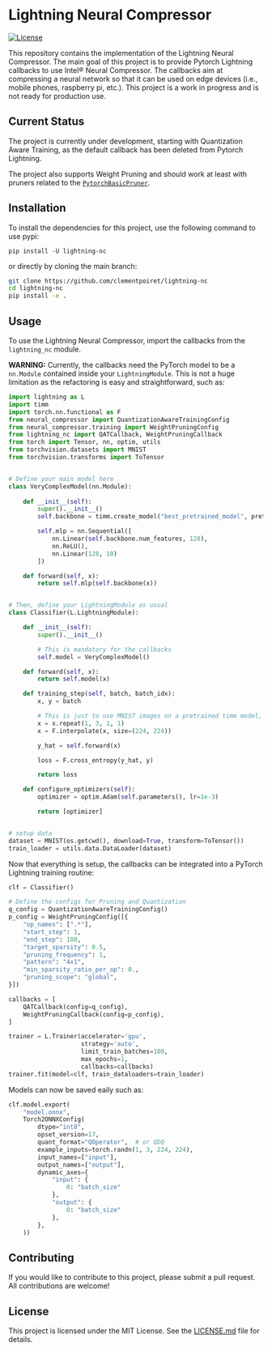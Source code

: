 # Lightning Neural Compressor

[![License](https://img.shields.io/badge/License-MIT-green.svg)](LICENSE.md)

This repository contains the implementation of the Lightning Neural Compressor. The main goal of this project is to provide Pytorch Lightning callbacks to use Intel® Neural Compressor. The callbacks aim at compressing a neural network so that it can be used on edge devices (i.e., mobile phones, raspberry pi, etc.). This project is a work in progress and is not ready for production use.

## Current Status

The project is currently under development, starting with Quantization Aware Training, as the default callback has been deleted from Pytorch Lightning.

The project also supports Weight Pruning and should work at least with pruners related to the [`PytorchBasicPruner`](https://github.com/intel/neural-compressor/blob/d81269d2b261d39967605e17a89b5688ebaedbd1/neural_compressor/compression/pruner/pruners/basic.py#L29).

## Installation

To install the dependencies for this project, use the following command to use pypi:

```
pip install -U lightning-nc
```

or directly by cloning the main branch:

```bash
git clone https://github.com/clementpoiret/lightning-nc
cd lightning-nc
pip install -e .
```

## Usage

To use the Lightning Neural Compressor, import the callbacks from the `lightning_nc` module.

**WARNING:** Currently, the callbacks need the PyTorch model to be a `nn.Module` contained inside your `LightningModule`.
This is not a huge limitation as the refactoring is easy and straightforward, such as:

```python
import lightning as L
import timm
import torch.nn.functional as F
from neural_compressor import QuantizationAwareTrainingConfig
from neural_compressor.training import WeightPruningConfig
from lightning_nc import QATCallback, WeightPruningCallback
from torch import Tensor, nn, optim, utils
from torchvision.datasets import MNIST
from torchvision.transforms import ToTensor


# Define your main model here
class VeryComplexModel(nn.Module):
    
    def __init__(self):
        super().__init__()
        self.backbone = timm.create_model("best_pretrained_model", pretrained=True)

        self.mlp = nn.Sequential([
            nn.Linear(self.backbone.num_features, 128),
            nn.ReLU(),
            nn.Linear(128, 10)
        ])

    def forward(self, x):
        return self.mlp(self.backbone(x))


# Then, define your LightningModule as usual
class Classifier(L.LightningModule):

    def __init__(self):
        super().__init__()

        # This is mandatory for the callbacks
        self.model = VeryComplexModel()

    def forward(self, x):
        return self.model(x)

    def training_step(self, batch, batch_idx):
        x, y = batch

        # This is just to use MNIST images on a pretrained timm model, you can skip that
        x = x.repeat(1, 3, 1, 1)
        x = F.interpolate(x, size=(224, 224))

        y_hat = self.forward(x)

        loss = F.cross_entropy(y_hat, y)

        return loss

    def configure_optimizers(self):
        optimizer = optim.Adam(self.parameters(), lr=1e-3)

        return [optimizer]


# setup data
dataset = MNIST(os.getcwd(), download=True, transform=ToTensor())
train_loader = utils.data.DataLoader(dataset)
```

Now that everything is setup, the callbacks can be integrated into a PyTorch Lightning training routine:

```python
clf = Classifier()

# Define the configs for Pruning and Quantization
q_config = QuantizationAwareTrainingConfig()
p_config = WeightPruningConfig([{
    "op_names": [".*"],
    "start_step": 1,
    "end_step": 100,
    "target_sparsity": 0.5,
    "pruning_frequency": 1,
    "pattern": "4x1",
    "min_sparsity_ratio_per_op": 0.,
    "pruning_scope": "global",
}])

callbacks = [
    QATCallback(config=q_config),
    WeightPruningCallback(config=p_config),
]

trainer = L.Trainer(accelerator='gpu',
                    strategy='auto',
                    limit_train_batches=100,
                    max_epochs=1,
                    callbacks=callbacks)
trainer.fit(model=clf, train_dataloaders=train_loader)
```

Models can now be saved eaily such as:

```python
clf.model.export(
    "model.onnx",
    Torch2ONNXConfig(
        dtype="int8",
        opset_version=17,
        quant_format="QOperator",  # or QDQ
        example_inputs=torch.randn(1, 3, 224, 224),
        input_names=["input"],
        output_names=["output"],
        dynamic_axes={
            "input": {
                0: "batch_size"
            },
            "output": {
                0: "batch_size"
            },
        },
    ))

```

## Contributing

If you would like to contribute to this project, please submit a pull request. All contributions are welcome!

## License

This project is licensed under the MIT License. See the [LICENSE.md](LICENSE.md) file for details.

